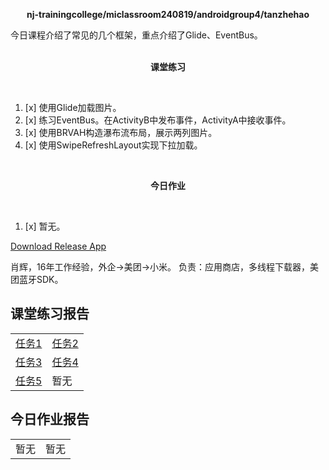 <div>
    <p align="center">
        <strong>nj-trainingcollege/miclassroom240819/androidgroup4/tanzhehao</strong>
        <br>
    </p>
    今日课程介绍了常见的几个框架，重点介绍了Glide、EventBus。
    <br><br>
    <p align="center"><strong>课堂练习</strong></p>
    <br>
</div>

1. [x] 使用Glide加载图片。
2. [x] 练习EventBus。在ActivityB中发布事件，ActivityA中接收事件。
3. [x] 使用BRVAH构造瀑布流布局，展示两列图片。
4. [x] 使用SwipeRefreshLayout实现下拉加载。

<div>
    <br>
    <p align="center"><strong>今日作业</strong></p>
    <br>
</div>

1. [x] 暂无。

<div>
    <a href="app/release/app-release.apk?inline=false">Download Release App</a>
    <br>
</div>

肖辉，16年工作经验，外企->美团->小米。
负责：应用商店，多线程下载器，美团蓝牙SDK。

## 课堂练习报告

|                         |                       |
| ----------------------- |-----------------------|
| [任务1](Day6-Train1.md) | [任务2](Day6-Train2.md) |
| [任务3](Day6-Train3.md) | [任务4](Day6-Train4.md) |
| [任务5](Day6-Train5.md) | 暂无 |

## 今日作业报告

|      |      |
| ---- | ---- |
| 暂无 | 暂无 |
